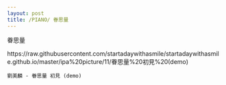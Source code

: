 ```yaml
---
layout: post
title: /PIANO/ 眷思量
---
```


眷思量

<style>
	.breakAll{word-break:break-all;}			
</style>
<p class = "breakAll">https://raw.githubusercontent.com/startadaywithasmile/startadaywithasmile.github.io/master/ipa%20picture/11/眷思量%20初見%20(demo)</p>

`劉美麟 - 眷思量 初見 (demo)` 
